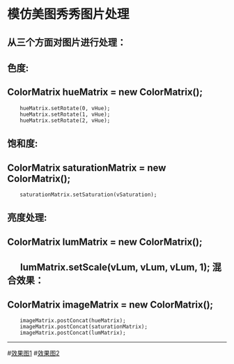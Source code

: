 
模仿美图秀秀图片处理
=================
从三个方面对图片进行处理： 
--------------------------------------------
色度:
--------------------------------------------
ColorMatrix hueMatrix = new ColorMatrix();
--------------------------------------------
        hueMatrix.setRotate(0, vHue);
        hueMatrix.setRotate(1, vHue);
        hueMatrix.setRotate(2, vHue);
饱和度:
--------------------------------------------
ColorMatrix saturationMatrix = new ColorMatrix();
--------------------------------------------
        saturationMatrix.setSaturation(vSaturation);
亮度处理:
--------------------------------------------
ColorMatrix lumMatrix = new ColorMatrix();
--------------------------------------------
        lumMatrix.setScale(vLum, vLum, vLum, 1);
混合效果：
--------------------------------------------
ColorMatrix imageMatrix = new ColorMatrix();
--------------------------------------------
        imageMatrix.postConcat(hueMatrix);
        imageMatrix.postConcat(saturationMatrix);
        imageMatrix.postConcat(lumMatrix);
--------------------------------------------
#[效果图1](https://github.com/suhuMM/ImageMatrix/image/image_1.png)
#[效果图2](https://github.com/suhuMM/ImageMatrix/image/image_2.png)
